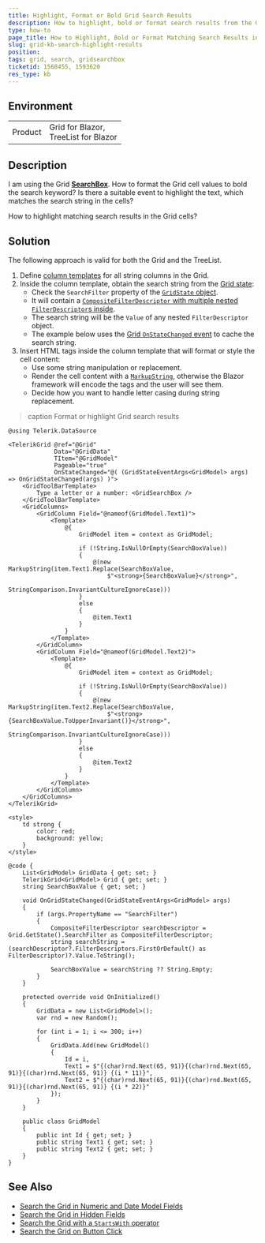 ```yaml
---
title: Highlight, Format or Bold Grid Search Results
description: How to highlight, bold or format search results from the Grid SearchBox?
type: how-to
page_title: How to Highlight, Bold or Format Matching Search Results in the Grid
slug: grid-kb-search-highlight-results
position: 
tags: grid, search, gridsearchbox
ticketid: 1568455, 1593620
res_type: kb
---
```


## Environment

<table>
    <tbody>
        <tr>
            <td>Product</td>
            <td>Grid for Blazor, <br />
            TreeList for Blazor</td>
        </tr>
    </tbody>
</table>


## Description

I am using the Grid [**SearchBox**](slug:grid-searchbox). How to format the Grid cell values to bold the search keyword? Is there a suitable event to highlight the text, which matches the search string in the cells?

How to highlight matching search results in the Grid cells?


## Solution

The following approach is valid for both the Grid and the TreeList.

1. Define [column templates](slug:grid-templates-column) for all string columns in the Grid.
1. Inside the column template, obtain the search string from the [Grid state](slug:grid-state):
    * Check the `SearchFilter` property of the [`GridState` object](slug:Telerik.Blazor.Components.GridState-1).
    * It will contain a [`CompositeFilterDescriptor` with multiple nested `FilterDescriptor`s inside](slug:components/grid/filtering#filter-descriptors).
    * The search string will be the `Value` of any nested `FilterDescriptor` object.
    * The example below uses the [Grid `OnStateChanged` event](slug:grid-state#events) to cache the search string.
1. Insert HTML tags inside the column template that will format or style the cell content:
    * Use some string manipulation or replacement.
    * Render the cell content with a [`MarkupString`](https://docs.microsoft.com/en-us/dotnet/api/microsoft.aspnetcore.components.markupstring), otherwise the Blazor framework will encode the tags and the user will see them.
    * Decide how you want to handle letter casing during string replacement.

>caption Format or highlight Grid search results

````RAZOR
@using Telerik.DataSource

<TelerikGrid @ref="@Grid"
             Data="@GridData"
             TItem="@GridModel"
             Pageable="true"
             OnStateChanged="@( (GridStateEventArgs<GridModel> args) => OnGridStateChanged(args) )">
    <GridToolBarTemplate>
        Type a letter or a number: <GridSearchBox />
    </GridToolBarTemplate>
    <GridColumns>
        <GridColumn Field="@nameof(GridModel.Text1)">
            <Template>
                @{
                    GridModel item = context as GridModel;

                    if (!String.IsNullOrEmpty(SearchBoxValue))
                    {
                        @(new MarkupString(item.Text1.Replace(SearchBoxValue,
                            $"<strong>{SearchBoxValue}</strong>",
                            StringComparison.InvariantCultureIgnoreCase)))
                    }
                    else
                    {
                        @item.Text1
                    }
                }
            </Template>
        </GridColumn>
        <GridColumn Field="@nameof(GridModel.Text2)">
            <Template>
                @{
                    GridModel item = context as GridModel;

                    if (!String.IsNullOrEmpty(SearchBoxValue))
                    {
                        @(new MarkupString(item.Text2.Replace(SearchBoxValue,
                            $"<strong>{SearchBoxValue.ToUpperInvariant()}</strong>",
                            StringComparison.InvariantCultureIgnoreCase)))
                    }
                    else
                    {
                        @item.Text2
                    }
                }
            </Template>
        </GridColumn>
    </GridColumns>
</TelerikGrid>

<style>
    td strong {
        color: red;
        background: yellow;
    }
</style>

@code {
    List<GridModel> GridData { get; set; }
    TelerikGrid<GridModel> Grid { get; set; }
    string SearchBoxValue { get; set; }

    void OnGridStateChanged(GridStateEventArgs<GridModel> args)
    {
        if (args.PropertyName == "SearchFilter")
        {
            CompositeFilterDescriptor searchDescriptor = Grid.GetState().SearchFilter as CompositeFilterDescriptor;
            string searchString = (searchDescriptor?.FilterDescriptors.FirstOrDefault() as FilterDescriptor)?.Value.ToString();

            SearchBoxValue = searchString ?? String.Empty;
        }
    }

    protected override void OnInitialized()
    {
        GridData = new List<GridModel>();
        var rnd = new Random();

        for (int i = 1; i <= 300; i++)
        {
            GridData.Add(new GridModel()
            {
                Id = i,
                Text1 = $"{(char)rnd.Next(65, 91)}{(char)rnd.Next(65, 91)}{(char)rnd.Next(65, 91)} {(i * 11)}",
                Text2 = $"{(char)rnd.Next(65, 91)}{(char)rnd.Next(65, 91)}{(char)rnd.Next(65, 91)} {(i * 22)}"
            });
        }
    }

    public class GridModel
    {
        public int Id { get; set; }
        public string Text1 { get; set; }
        public string Text2 { get; set; }
    }
}
````


## See Also

* [Search the Grid in Numeric and Date Model Fields](slug:grid-kb-search-numeric-fields)
* [Search the Grid in Hidden Fields](slug:grid-kb-search-in-hidden-fields)
* [Search the Grid with a `StartsWith` operator](slug:grid-kb-search-startswith)
* [Search the Grid on Button Click](slug:grid-kb-search-button-click)
